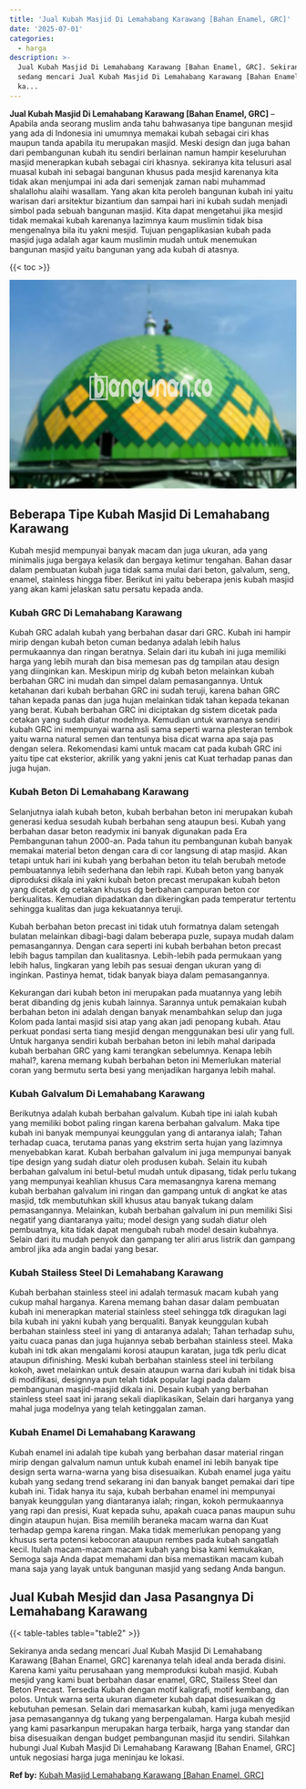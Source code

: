 ```yaml
---
title: 'Jual Kubah Masjid Di Lemahabang Karawang [Bahan Enamel, GRC]'
date: '2025-07-01'
categories:
  - harga
description: >-
  Jual Kubah Masjid Di Lemahabang Karawang [Bahan Enamel, GRC]. Sekiranya anda
  sedang mencari Jual Kubah Masjid Di Lemahabang Karawang [Bahan Enamel, GRC]
  ka...
---
```


**Jual Kubah Masjid Di Lemahabang Karawang \[Bahan Enamel, GRC\]** – Apabila anda seorang muslim anda tahu bahwasanya tipe bangunan mesjid yang ada di Indonesia ini umumnya memakai kubah sebagai ciri khas maupun tanda apabila itu merupakan masjid. Meski design dan juga bahan dari pembangunan kubah itu sendiri berlainan namun hampir keseluruhan masjid menerapkan kubah sebagai ciri khasnya. sekiranya kita telusuri asal muasal kubah ini sebagai bangunan khusus pada mesjid karenanya kita tidak akan menjumpai ini ada dari semenjak zaman nabi muhammad shalallohu alaihi wasallam. Yang akan kita peroleh bangunan kubah ini yaitu warisan dari arsitektur bizantium dan sampai hari ini kubah sudah menjadi simbol pada sebuah bangunan masjid. Kita dapat mengetahui jika mesjid tidak memakai kubah karenanya lazimnya kaum muslimin tidak bisa mengenalnya bila itu yakni mesjid. Tujuan pengaplikasian kubah pada masjid juga adalah agar kaum muslimin mudah untuk menemukan bangunan masjid yaitu bangunan yang ada kubah di atasnya.

{{< toc >}}

![Jual Kubah Masjid Di Lemahabang Karawang [Bahan Enamel, GRC]](/images/jual-kubah-masjid-12.png)

## Beberapa Tipe Kubah Masjid Di Lemahabang Karawang

Kubah mesjid mempunyai banyak macam dan juga ukuran, ada yang minimalis juga bergaya kelasik dan bergaya ketimur tengahan. Bahan dasar dalam pembuatan kubah juga tidak sama mulai dari beton, galvalum, seng, enamel, stainless hingga fiber. Berikut ini yaitu beberapa jenis kubah masjid yang akan kami jelaskan satu persatu kepada anda.

### Kubah GRC Di Lemahabang Karawang

Kubah GRC adalah kubah yang berbahan dasar dari GRC. Kubah ini hampir mirip dengan kubah beton cuman bedanya adalah lebih halus permukaannya dan ringan beratnya. Selain dari itu kubah ini juga memiliki harga yang lebih murah dan bisa memesan pas dg tampilan atau design yang diinginkan kan. Meskipun mirip dg kubah beton melainkan kubah berbahan GRC ini mudah dan simpel dalam pemasangannya. Untuk ketahanan dari kubah berbahan GRC ini sudah teruji, karena bahan GRC tahan kepada panas dan juga hujan melainkan tidak tahan kepada tekanan yang berat. Kubah berbahan GRC ini diciptakan dg sistem dicetak pada cetakan yang sudah diatur modelnya. Kemudian untuk warnanya sendiri kubah GRC ini mempunyai warna asli sama seperti warna plesteran tembok yaitu warna natural semen dan tentunya bisa dicat warna apa saja pas dengan selera. Rekomendasi kami untuk macam cat pada kubah GRC ini yaitu tipe cat eksterior, akrilik yang yakni jenis cat Kuat terhadap panas dan juga hujan.

### Kubah Beton Di Lemahabang Karawang

Selanjutnya ialah kubah beton, kubah berbahan beton ini merupakan kubah generasi kedua sesudah kubah berbahan seng ataupun besi. Kubah yang berbahan dasar beton readymix ini banyak digunakan pada Era Pembangunan tahun 2000-an. Pada tahun itu pembangunan kubah banyak memakai material beton dengan cara di cor langsung di atap masjid. Akan tetapi untuk hari ini kubah yang berbahan beton itu telah berubah metode pembuatannya lebih sederhana dan lebih rapi. Kubah beton yang banyak diproduksi dikala ini yakni kubah beton precast merupakan kubah beton yang dicetak dg cetakan khusus dg berbahan campuran beton cor berkualitas. Kemudian dipadatkan dan dikeringkan pada temperatur tertentu sehingga kualitas dan juga kekuatannya teruji.

Kubah berbahan beton precast ini tidak utuh formatnya dalam setengah bulatan melainkan dibagi-bagi dalam beberapa puzle, supaya mudah dalam pemasangannya. Dengan cara seperti ini kubah berbahan beton precast lebih bagus tampilan dan kualitasnya. Lebih-lebih pada permukaan yang lebih halus, lingkaran yang lebih pas sesuai dengan ukuran yang di inginkan. Pastinya hemat, tidak banyak biaya dalam pemasangannya.

Kekurangan dari kubah beton ini merupakan pada muatannya yang lebih berat dibanding dg jenis kubah lainnya. Sarannya untuk pemakaian kubah berbahan beton ini adalah dengan banyak menambahkan selup dan juga Kolom pada lantai masjid sisi atap yang akan jadi penopang kubah. Atau perkuat pondasi serta tiang mesjid dengan menggunakan besi ulir yang full. Untuk harganya sendiri kubah berbahan beton ini lebih mahal daripada kubah berbahan GRC yang kami terangkan sebelumnya. Kenapa lebih mahal?, karena memang kubah berbahan beton ini Memerlukan material coran yang bermutu serta besi yang menjadikan harganya lebih mahal.

### Kubah Galvalum Di Lemahabang Karawang

Berikutnya adalah kubah berbahan galvalum. Kubah tipe ini ialah kubah yang memiliki bobot paling ringan karena berbahan galvalum. Maka tipe kubah ini banyak mempunyai keunggulan yang di antaranya ialah; Tahan terhadap cuaca, terutama panas yang ekstrim serta hujan yang lazimnya menyebabkan karat. Kubah berbahan galvalum ini juga mempunyai banyak tipe design yang sudah diatur oleh produsen kubah. Selain itu kubah berbahan galvalum ini betul-betul mudah untuk dipasang, tidak perlu tukang yang mempunyai keahlian khusus Cara memasangnya karena memang kubah berbahan galvalum ini ringan dan gampang untuk di angkat ke atas masjid, tdk membutuhkan skill khusus atau banyak tukang dalam pemasangannya. Melainkan, kubah berbahan galvalum ini pun memiliki Sisi negatif yang diantaranya yaitu; model design yang sudah diatur oleh pembuatnya, kita tidak dapat mengubah rubah model desain kubahnya. Selain dari itu mudah penyok dan gampang ter aliri arus listrik dan gampang ambrol jika ada angin badai yang besar.

### Kubah Stailess Steel Di Lemahabang Karawang

Kubah berbahan stainless steel ini adalah termasuk macam kubah yang cukup mahal harganya. Karena memang bahan dasar dalam pembuatan kubah ini menerapkan material stainless steel sehingga tdk diragukan lagi bila kubah ini yakni kubah yang berqualiti. Banyak keunggulan kubah berbahan stainless steel ini yang di antaranya adalah; Tahan terhadap suhu, yaitu cuaca panas dan juga hujannya sebab berbahan stainless steel. Maka kubah ini tdk akan mengalami korosi ataupun karatan, juga tdk perlu dicat ataupun difinishing. Meski kubah berbahan stainless steel ini terbilang kokoh, awet melainkan untuk desain ataupun warna dari kubah ini tidak bisa di modifikasi, designnya pun telah tidak popular lagi pada dalam pembangunan masjid-masjid dikala ini. Desain kubah yang berbahan stainless steel saat ini jarang sekali diaplikasikan, Selain dari harganya yang mahal juga modelnya yang telah ketinggalan zaman.

### Kubah Enamel Di Lemahabang Karawang

Kubah enamel ini adalah tipe kubah yang berbahan dasar material ringan mirip dengan galvalum namun untuk kubah enamel ini lebih banyak tipe design serta warna-warna yang bisa disesuaikan. Kubah enamel juga yaitu kubah yang sedang trend sekarang ini dan banyak banget pemakai dari tipe kubah ini. Tidak hanya itu saja, kubah berbahan enamel ini mempunyai banyak keunggulan yang diantaranya ialah; ringan, kokoh permukaannya yang rapi dan presisi, Kuat kepada suhu, apakah cuaca panas maupun suhu dingin ataupun hujan. Bisa memilih beraneka macam warna dan Kuat terhadap gempa karena ringan. Maka tidak memerlukan penopang yang khusus serta potensi kebocoran ataupun rembes pada kubah sangatlah kecil. Itulah macam-macam macam kubah yang bisa kami kemukakan, Semoga saja Anda dapat memahami dan bisa memastikan macam kubah mana saja yang layak untuk bangunan masjid yang sedang Anda bangun.

## Jual Kubah Mesjid dan Jasa Pasangnya Di Lemahabang Karawang

{{< table-tables table="table2" >}}

Sekiranya anda sedang mencari Jual Kubah Masjid Di Lemahabang Karawang \[Bahan Enamel, GRC\] karenanya telah ideal anda berada disini. Karena kami yaitu perusahaan yang memproduksi kubah masjid. Kubah mesjid yang kami buat berbahan dasar enamel, GRC, Stailess Steel dan Beton Precast. Tersedia Kubah dengan motif kaligrafi, motif kembang, dan polos. Untuk warna serta ukuran diameter kubah dapat disesuaikan dg kebutuhan pemesan. Selain dari memasarkan kubah, kami juga menyedikan jasa pemasangannya dg tukang yang berpengalaman. Harga kubah mesjid yang kami pasarkanpun merupakan harga terbaik, harga yang standar dan bisa disesuaikan dengan budget pembangunan masjid itu sendiri. Silahkan hubungi Jual Kubah Masjid Di Lemahabang Karawang \[Bahan Enamel, GRC\] untuk negosiasi harga juga meninjau ke lokasi.

**Ref by:** [Kubah Masjid Lemahabang Karawang [Bahan Enamel, GRC]](https://id.wikipedia.org/wiki/Kubah)
